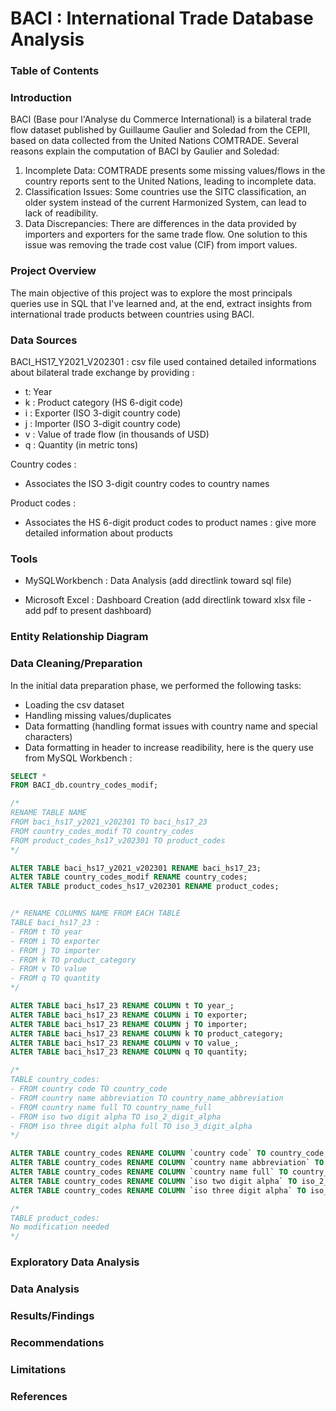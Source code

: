 # BACI : International Trade Database Analysis

### Table of Contents

### Introduction

BACI (Base pour l'Analyse du Commerce International) is a bilateral trade flow dataset published by Guillaume Gaulier and Soledad from the CEPII, based on data collected from the United Nations COMTRADE. Several reasons explain the computation of BACI by Gaulier and Soledad:

1. Incomplete Data: COMTRADE presents some missing values/flows in the country reports sent to the United Nations, leading to incomplete data.
2. Classification Issues: Some countries use the SITC classification, an older system instead of the current Harmonized System, can lead to lack of readibility.
3. Data Discrepancies: There are differences in the data provided by importers and exporters for the same trade flow. One solution to this issue was removing the trade cost value (CIF) from import values.

### Project Overview

The main objective of this project was to explore the most principals queries use in SQL that I've learned and, at the end, extract insights from international trade products between countries using BACI. 

### Data Sources

BACI_HS17_Y2021_V202301 : csv file used contained detailed informations about bilateral trade exchange by providing :

- t: Year
- k : Product category (HS 6-digit code)
- i : Exporter (ISO 3-digit country code)
- j : Importer (ISO 3-digit country code)
- v : Value of trade flow (in thousands of USD)
- q : Quantity (in metric tons)

Country codes : 
- Associates the ISO 3-digit country codes to country names

Product codes :
- Associates the HS 6-digit product codes to product names : give more detailed information about products

### Tools
- MySQLWorkbench : Data Analysis (add directlink toward sql file)

- Microsoft Excel : Dashboard Creation (add directlink toward xlsx file - add pdf to present dashboard)

### Entity Relationship Diagram


### Data Cleaning/Preparation
In the initial data preparation phase, we performed the following tasks:
- Loading the csv dataset
- Handling missing values/duplicates
- Data formatting (handling format issues with country name and special characters) 
- Data formatting in header to increase readibility, here is the query use from MySQL Workbench :

```sql
SELECT *
FROM BACI_db.country_codes_modif;

/*
RENAME TABLE NAME 
FROM baci_hs17_y2021_v202301 TO baci_hs17_23
FROM country_codes_modif TO country_codes
FROM product_codes_hs17_v202301 TO product_codes
*/

ALTER TABLE baci_hs17_y2021_v202301 RENAME baci_hs17_23;
ALTER TABLE country_codes_modif RENAME country_codes;
ALTER TABLE product_codes_hs17_v202301 RENAME product_codes;


/* RENAME COLUMNS NAME FROM EACH TABLE
TABLE baci_hs17_23 : 
- FROM t TO year
- FROM i TO exporter
- FROM j TO importer
- FROM k TO product_category
- FROM v TO value
- FROM q TO quantity
*/

ALTER TABLE baci_hs17_23 RENAME COLUMN t TO year_;
ALTER TABLE baci_hs17_23 RENAME COLUMN i TO exporter;
ALTER TABLE baci_hs17_23 RENAME COLUMN j TO importer;
ALTER TABLE baci_hs17_23 RENAME COLUMN k TO product_category;
ALTER TABLE baci_hs17_23 RENAME COLUMN v TO value_;
ALTER TABLE baci_hs17_23 RENAME COLUMN q TO quantity;

/*
TABLE country_codes:
- FROM country code TO country_code
- FROM country name abbreviation TO country_name_abbreviation
- FROM country name full TO country_name_full
- FROM iso two digit alpha TO iso_2_digit_alpha 
- FROM iso three digit alpha full TO iso_3_digit_alpha
*/

ALTER TABLE country_codes RENAME COLUMN `country code` TO country_code;
ALTER TABLE country_codes RENAME COLUMN `country name abbreviation` TO country_name_abbreviation;
ALTER TABLE country_codes RENAME COLUMN `country name full` TO country_name_full;
ALTER TABLE country_codes RENAME COLUMN `iso two digit alpha` TO iso_2_digit_alpha;
ALTER TABLE country_codes RENAME COLUMN `iso three digit alpha` TO iso_3_digit_alpha;

/*
TABLE product_codes:
No modification needed
*/


```
### Exploratory Data Analysis

### Data Analysis

### Results/Findings

### Recommendations

### Limitations

### References
